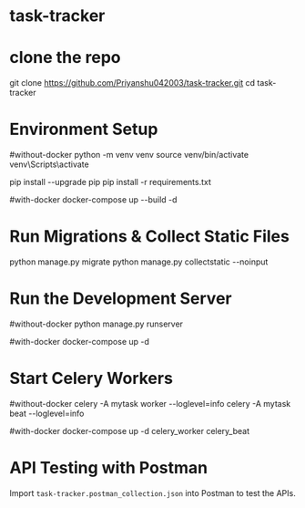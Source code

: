 # task-tracker

# clone the repo 
git clone https://github.com/Priyanshu042003/task-tracker.git
cd task-tracker

# Environment Setup
#without-docker
python -m venv venv 
source venv/bin/activate 
venv\Scripts\activate 

pip install --upgrade pip
pip install -r requirements.txt 

#with-docker
docker-compose up --build -d

# Run Migrations & Collect Static Files
python manage.py migrate
python manage.py collectstatic --noinput

# Run the Development Server
#without-docker
python manage.py runserver

#with-docker
docker-compose up -d

# Start Celery Workers
#without-docker
celery -A mytask worker --loglevel=info
celery -A mytask beat --loglevel=info

#with-docker
docker-compose up -d celery_worker celery_beat

# API Testing with Postman
Import `task-tracker.postman_collection.json` into Postman to test the APIs.
